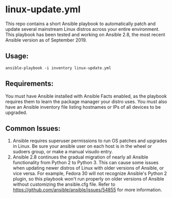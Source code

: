 # linux-update.yml
This repo contains a short Ansible playbook to automatically patch and update several mainstream Linux distros across your entire environment. This playbook has been tested and working on Ansible 2.8, the most recent Ansible version as of September 2019.

## Usage:
`ansible-playbook -i inventory linux-update.yml`

## Requirements: 
You must have Ansible installed with Ansible Facts enabled, as the playbook requires them to learn the package manager your distro uses. You must also have an Ansible inventory file listing hostnames or IPs of all devices to be upgraded. 

## Common Issues:
1. Ansible requires superuser permissions to run OS patches and upgrades in Linux. Be sure your ansible user on each host is in the wheel or sudoers group, or make a manual visudo entry.
2. Ansible 2.8 continues the gradual migration of nearly all Ansible functionality from Python 2 to Python 3. This can cause some issues when updating newer distros of Linux with older versions of Ansible, or vice versa. For example, Fedora 30 will not recognize Ansible's Python 2 plugin, so this playbook won't run properly on older versions of Ansible without customizing the ansible.cfg file. Refer to https://github.com/ansible/ansible/issues/54855 for more information.
